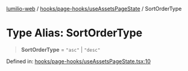 [lumilio-web](../../../../modules.md) / [hooks/page-hooks/useAssetsPageState](../index.md) / SortOrderType

# Type Alias: SortOrderType

> **SortOrderType** = `"asc"` \| `"desc"`

Defined in: [hooks/page-hooks/useAssetsPageState.tsx:10](https://github.com/EdwinZhanCN/Lumilio-Photos/blob/1644752835268dce152ae5a6ed8e77af6920f217/web/src/hooks/page-hooks/useAssetsPageState.tsx#L10)
